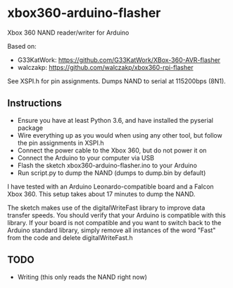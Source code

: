 # xbox360-arduino-flasher
Xbox 360 NAND reader/writer for Arduino

Based on:

* G33KatWork: https://github.com/G33KatWork/XBox-360-AVR-flasher 
* walczakp: https://github.com/walczakp/xbox360-rpi-flasher

See XSPI.h for pin assignments. Dumps NAND to serial at 115200bps (8N1).

Instructions
------------

* Ensure you have at least Python 3.6, and have installed the pyserial package
* Wire everything up as you would when using any other tool, but follow the pin assignments in XSPI.h
* Connect the power cable to the Xbox 360, but do not power it on
* Connect the Arduino to your computer via USB
* Flash the sketch xbox360-arduino-flasher.ino to your Arduino
* Run script.py to dump the NAND (dumps to dump.bin by default)

I have tested with an Arduino Leonardo-compatible board and a Falcon Xbox 360.
This setup takes about 17 minutes to dump the NAND.

The sketch makes use of the digitalWriteFast library to improve data transfer speeds.
You should verify that your Arduino is compatible with this library.
If your board is not compatible and you want to switch back to the Arduino standard library,
simply remove all instances of the word "Fast" from the code and delete digitalWriteFast.h

TODO
----

* Writing (this only reads the NAND right now)
